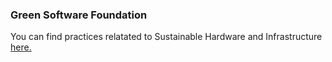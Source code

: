 ### Green Software Foundation 

You can find practices relatated to Sustainable Hardware and Infrastructure [here.](https://github.com/Green-Software-Foundation/patterns/tree/main/docs/catalog)

